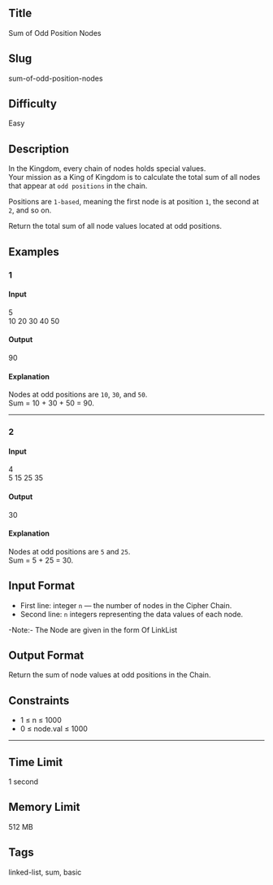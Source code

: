 ## Title

Sum of Odd Position Nodes

## Slug

sum-of-odd-position-nodes

## Difficulty

Easy

## Description

In the Kingdom, every chain of nodes holds special values.  
Your mission as a King of Kingdom is to calculate the total sum of all nodes that appear at `odd positions` in the chain.  

Positions are `1-based`, meaning the first node is at position `1`, the second at `2`, and so on.  

Return the total sum of all node values located at odd positions.


## Examples

### 1

#### Input

5  
10 20 30 40 50  

#### Output

90  

#### Explanation

Nodes at odd positions are `10`, `30`, and `50`.  
Sum = 10 + 30 + 50 = 90.

---

### 2

#### Input

4  
5 15 25 35  

#### Output

30  

#### Explanation

Nodes at odd positions are `5` and `25`.  
Sum = 5 + 25 = 30.


## Input Format

- First line: integer `n` — the number of nodes in the Cipher Chain.  
- Second line: `n` integers representing the data values of each node.

-Note:- The Node are given in the form Of LinkList  


## Output Format

Return the sum of node values at odd positions in the  Chain.


## Constraints

- 1 ≤ n ≤ 1000  
- 0 ≤ node.val ≤ 1000  

---

## Time Limit

1 second

## Memory Limit

512 MB

## Tags

linked-list, sum, basic
